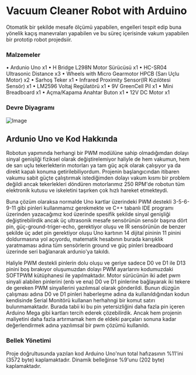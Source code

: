 # Vacuum Cleaner Robot with Arduino

Otomatik bir şekilde mesafe ölçümü yapabilen, engelleri tespit edip buna yönelik kaçış manevraları yapabilen ve bu süreç içerisinde vakum yapabilen bir prototip robot projedsiir.

### Malzemeler

•	Ardunio Uno x1
•	H Bridge L298N Motor Sürücüsü x1
•	HC-SR04 Ultrasonic Distance x3
•	Wheels with Micro Gearmotor HPCB (Sarı Uçlu Motor) x2
•	Sarhoş Teker x1
•	Infrared Proximity Sensor(IR Kızılötesi Sensör) x1
•	LM2596 Voltaj Regülatörü x1
•	9V GreenCell Pil x1
•	Mini Breadboard x1
•	Açma/Kapama Anahtar Buton x1
•	12V DC Motor x1

### Devre Diyagramı

![Image](https://github.com/user-attachments/assets/2b398104-1a35-43db-982d-a518ce946835)

## Ardunio Uno ve Kod Hakkında

Robotun yapımında herhangi bir PWM modülüne sahip olmadığımdan dolayı sinyal genişliği fiziksel olarak değiştirelemiyor haliyle de hem vakumun, hem de sarı uçlu tekerlekterin motorları ya tam güç açık olarak çalışıyor ya da direkt kapalı konuma getirilebiliyordum. Projenin başlangıcından itibaren vakumu sabit güçte çalıştırmak istediğimden dolayı vakum kısmı bir problem değildi ancak tekerlekleri döndüren motorlarımız 250 RPM'de robotun tüm elektronik kutusu ve iskeletini taşırken çok hızlı hareket etmekteydi. 

Buna çözüm olaraksa normalde Uno kartlar üzerindeki PWM destekli  3-5-6-9-11 gibi pinleri kullanmamız gerekmekte ve C++ tabanlı IDE programı üzerinden yazacağımız kod üzerinde spesifik şekilde sinyal genişliği değiştirebilirdik ancak üç ultrasonik mesafe sensörünün sensör başına dört pin, güç-ground-triger-echo, gerektiyor oluşu ve IR sensörünün de benzer şekilde üç adet pin gerektiyor oluşu Uno kartının 14 dijital pininin 11 pinini doldurmasına yol açıyordu, matematik hesabının burada karışıklık yaratmaması adına tüm sensörlerin ground ve güç pinleri breadboard üzerinde seri bağlanarak ardunio'ya takıldı. 

Haliyle PWM destekli pinlerin dolu oluşu ve geriye sadece D0 ve D1 ile D13 pinini boş bırakıyor oluşumuzdan dolayı PWM ayarlarını kodumuzdaki SOFTPWM kütüphanesi ile yapılmaktadır. Motor sürücünün iki adet pwm sinyali alabilen pinlerini (enb ve ena) D0 ve D1 pinlerine bağlayarak iki tekere de gereken PWM sinyallerini yazılımsal olarak gönderildi. Bunun düzgün çalışması adına D0 ve D1 pinleri haberleşme adına da kullanıldığından kodun kendisinde Serial Monitörü kullanan herhahngi bir komut satırı bulunmamaktadır. Burada tabii ki bu pin yetersizliğini daha fazla pin içeren Arduino Mega gibi kartları tercih ederek çözebilirdik. Ancak hem projenin maliyetini daha fazla artırmamak hem de eldeki parçaları sonuna kadar değerlendirmek adına yazılımsal bir pwm çözümü kullanıldı.


### Bellek Yönetimi

Proje doğrultusunda yazılan kod Arduino Uno'nun total hafızasının %11'ini (3572 byte) kaplamaktadır. Dinamik belleğinse %9'unu (202 byte) kaplamaktadır. 
